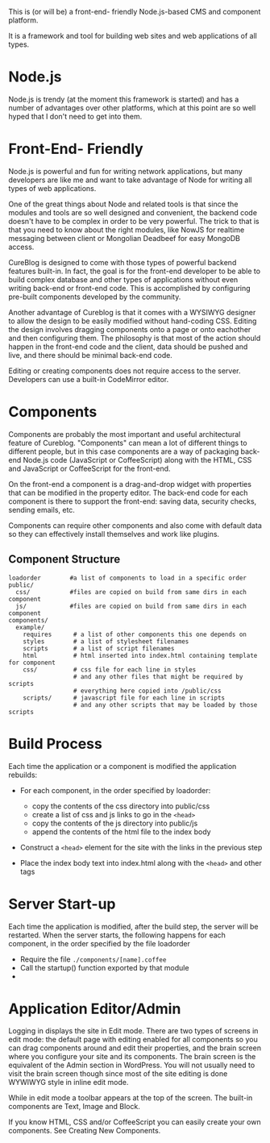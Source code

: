 This is (or will be) a front-end- friendly Node.js-based CMS and component platform.

It is a framework and tool for building web sites and web applications of all types.

Node.js
=======
Node.js is trendy (at the moment this framework is started) and has a number of advantages over other platforms, which at this point are so well hyped that I don't need to get into them.

Front-End- Friendly
===================
Node.js is powerful and fun for writing network applications, but many developers are like me and want to take advantage of Node for writing all types of web applications.

One of the great things about Node and related tools is that since the modules and tools are so well designed and convenient, the backend code doesn't have to be complex in order to be very powerful.  The trick to that is that you need to know about the right modules, like NowJS for realtime messaging between client or Mongolian Deadbeef for easy MongoDB access.

CureBlog is designed to come with those types of powerful backend features built-in.  In fact, the goal is for the front-end developer to be able to build complex database and other types of applications without even writing back-end or front-end code.  This is accomplished by configuring pre-built components developed by the community.

Another advantage of Cureblog is that it comes with a WYSIWYG designer to allow the design to be easily modified without hand-coding CSS.  Editing the design involves dragging components onto a page or onto eachother and then configuring them.  The philosophy is that most of the action should happen in the front-end code and the client, data should be pushed and live, and there should be minimal back-end code.

Editing or creating components does not require access to the server.  Developers can use a built-in CodeMirror editor.

Components
==========
Components are probably the most important and useful architectural feature of Cureblog.  "Components" can mean a lot of different things to different people, but in this case components are a way of packaging back-end Node.js code (JavaScript or CoffeeScript) along with the HTML, CSS and JavaScript or CoffeeScript for the front-end.  

On the front-end a component is a drag-and-drop widget with properties that can be modified in the property editor.  The back-end code for each component is there to support the front-end: saving data, security checks, sending emails, etc.

Components can require other components and also come with default data so they can effectively install themselves and work like plugins.

Component Structure
-------------------
    loadorder        #a list of components to load in a specific order
    public/
      css/           #files are copied on build from same dirs in each component
      js/            #files are copied on build from same dirs in each component
    components/
      example/
        requires      # a list of other components this one depends on
        styles        # a list of stylesheet filenames
        scripts       # a list of script filenames                 
        html          # html inserted into index.html containing template for component
        css/          # css file for each line in styles
                      # and any other files that might be required by scripts
                      # everything here copied into /public/css
        scripts/      # javascript file for each line in scripts
                      # and any other scripts that may be loaded by those scripts

Build Process
=============
Each time the application or a component is modified the application rebuilds:

* For each component, in the order specified by loadorder:
  - copy the contents of the css directory into public/css
  - create a list of css and js links to go in the `<head>`
  - copy the contents of the js directory into public/js
  - append the contents of the html file to the index body  

* Construct a `<head>` element for the site with the links in the previous step
* Place the index body text into index.html along with the `<head>` and other tags

Server Start-up
===============
Each time the application is modified, after the build step, the server will be restarted.  When the server starts, the following happens for each component, in the order specified by the file loadorder

* Require the file `./components/[name].coffee` 
* Call the startup() function exported by that module
* 

Application Editor/Admin
========================
Logging in displays the site in Edit mode.  There are two types of screens in edit mode: the default page with editing enabled for all components so you can drag components around and edit their properties, and the brain screen where you configure your site and its components.  The brain screen is the equivalent of the Admin section in WordPress.  You will not usually need to visit the brain screen though since most of the site editing is done WYWIWYG style in inline edit mode.

While in edit mode a toolbar appears at the top of the screen.  The built-in components are Text, Image and Block. 

If you know HTML, CSS and/or CoffeeScript you can easily create your own components.  See Creating New Components.


